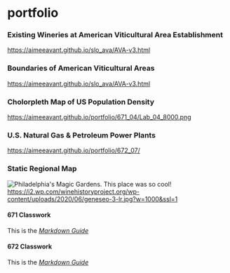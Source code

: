 # portfolio

### Existing Wineries at American Viticultural Area Establishment
<https://aimeeavant.github.io/slo_ava/AVA-v3.html>

### Boundaries of American Viticultural Areas
<https://aimeeavant.github.io/slo_ava/AVA-v3.html>

### Cholorpleth Map of US Population Density
<https://aimeeavant.github.io/portfolio/671_04/Lab_04_8000.png>

### U.S. Natural Gas & Petroleum Power Plants
<https://aimeeavant.github.io/portfolio/672_07/>

### Static Regional Map
![Philadelphia's Magic Gardens. This place was so cool!](https://i2.wp.com/winehistoryproject.org/wp-content/uploads/2020/06/geneseo-3-lr.jpg?w=1000&ssl=1)
<https://i2.wp.com/winehistoryproject.org/wp-content/uploads/2020/06/geneseo-3-lr.jpg?w=1000&ssl=1>

#### 671 Classwork

This is the *[Markdown Guide](https://www.markdownguide.org)*


#### 672 Classwork

This is the *[Markdown Guide](https://www.markdownguide.org)*